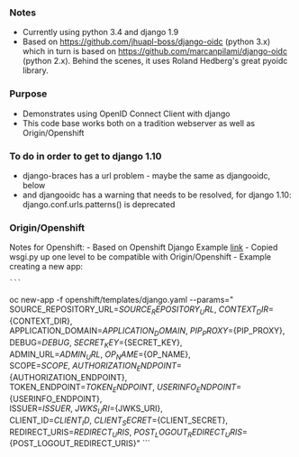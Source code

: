 ### Notes ###
- Currently using python 3.4 and django 1.9
- Based on https://github.com/jhuapl-boss/django-oidc (python 3.x) which in turn is based on https://github.com/marcanpilami/django-oidc (python 2.x).  Behind the scenes, it uses Roland Hedberg's great pyoidc library.

### Purpose ###
- Demonstrates using OpenID Connect Client with django
- This code base works both on a tradition webserver as well as Origin/Openshift

### To do in order to get to django 1.10 ###
- django-braces has a url problem - maybe the same as djangooidc, below
- and djangooidc has a warning that needs to be resolved, for django 1.10: django.conf.urls.patterns() is deprecated 

### Origin/Openshift ###
Notes for Openshift:
    - Based on Openshift Django Example [link](https://github.com/openshift/django-ex)
    - Copied wsgi.py up one level to be compatible with Origin/Openshift
    - Example creating a new app:

    ```
oc new-app -f openshift/templates/django.yaml --params="\
SOURCE_REPOSITORY_URL=${SOURCE_REPOSITORY_URL},\
CONTEXT_DIR=${CONTEXT_DIR},\
APPLICATION_DOMAIN=${APPLICATION_DOMAIN},\
PIP_PROXY=${PIP_PROXY},\
DEBUG=${DEBUG},\
SECRET_KEY=${SECRET_KEY},\
ADMIN_URL=${ADMIN_URL},\
OP_NAME=${OP_NAME},\
SCOPE=${SCOPE},\
AUTHORIZATION_ENDPOINT=${AUTHORIZATION_ENDPOINT},\
TOKEN_ENDPOINT=${TOKEN_ENDPOINT},\
USERINFO_ENDPOINT=${USERINFO_ENDPOINT},\
ISSUER=${ISSUER},\
JWKS_URI=${JWKS_URI},\
CLIENT_ID=${CLIENT_ID},\
CLIENT_SECRET=${CLIENT_SECRET},\
REDIRECT_URIS=${REDIRECT_URIS},\
POST_LOGOUT_REDIRECT_URIS=${POST_LOGOUT_REDIRECT_URIS}"
    ```
